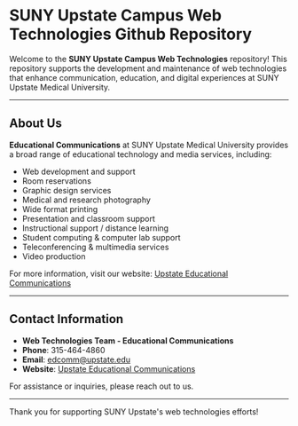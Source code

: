 # SUNY Upstate Campus Web Technologies Github Repository

Welcome to the **SUNY Upstate Campus Web Technologies** repository! This repository supports the development and maintenance of web technologies that enhance communication, education, and digital experiences at SUNY Upstate Medical University.

---

## About Us

**Educational Communications** at SUNY Upstate Medical University provides a broad range of educational technology and media services, including:

- Web development and support
- Room reservations
- Graphic design services
- Medical and research photography
- Wide format printing
- Presentation and classroom support
- Instructional support / distance learning
- Student computing & computer lab support
- Teleconferencing & multimedia services
- Video production

For more information, visit our website: [Upstate Educational Communications](https://www.upstate.edu/edcomm/)

---

## Contact Information

- **Web Technologies Team - Educational Communications**
- **Phone**: 315-464-4860
- **Email**: [edcomm@upstate.edu](mailto:edcomm@upstate.edu)
- **Website**: [Upstate Educational Communications](https://www.upstate.edu/edcomm/)

For assistance or inquiries, please reach out to us.

---

Thank you for supporting SUNY Upstate's web technologies efforts!